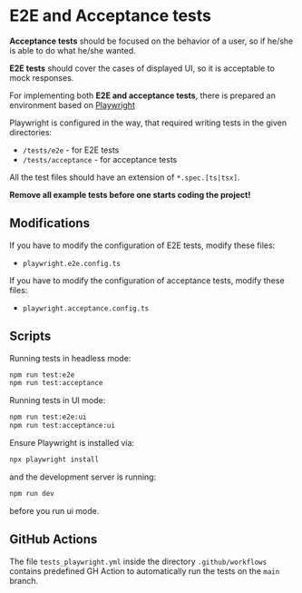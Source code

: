 # E2E and Acceptance tests

**Acceptance tests** should be focused on the behavior of a user, so if he/she is able to do what he/she wanted.

**E2E tests** should cover the cases of displayed UI, so it is acceptable to mock responses.

For implementing both **E2E and acceptance tests**, there is prepared an environment based
on [Playwright](https://playwright.dev/docs/intro)

Playwright is configured in the way, that required writing tests in the given directories:

- `/tests/e2e` - for E2E tests
- `/tests/acceptance` - for acceptance tests

All the test files should have an extension of `*.spec.[ts|tsx]`.

**Remove all example tests before one starts coding the project!**

## Modifications

If you have to modify the configuration of E2E tests, modify these files:

- `playwright.e2e.config.ts`

If you have to modify the configuration of acceptance tests, modify these files:

- `playwright.acceptance.config.ts`

## Scripts

Running tests in headless mode:

```bash
npm run test:e2e
npm run test:acceptance
```

Running tests in UI mode:

```bash
npm run test:e2e:ui
npm run test:acceptance:ui
```

Ensure Playwright is installed via:

```bash
npx playwright install
```

and the development server is running:

```bash
npm run dev
```

before you run ui mode.

## GitHub Actions

The file `tests_playwright.yml` inside the directory `.github/workflows` contains predefined GH Action to automatically
run
the tests on the `main` branch.
